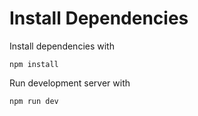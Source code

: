 # Install Dependencies
Install dependencies with
```
npm install
```
Run development server with
```
npm run dev
```
